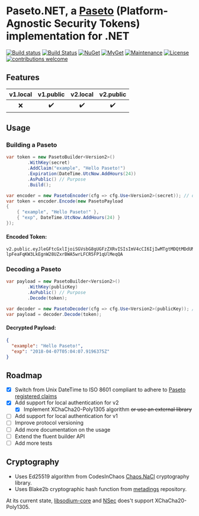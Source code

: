# Paseto.NET, a [Paseto](https://github.com/paragonie/paseto) (Platform-Agnostic Security Tokens) implementation for .NET

[![Build status](https://ci.appveyor.com/api/projects/status/r4ah81nr04qta10w?svg=true)](https://ci.appveyor.com/project/idaviddesmet/paseto-dotnet)
[![Build Status](https://travis-ci.org/idaviddesmet/paseto-dotnet.svg?branch=master)](https://travis-ci.org/idaviddesmet/paseto-dotnet)
[![NuGet](https://img.shields.io/nuget/v/Paseto.Core.svg)](https://www.nuget.org/packages/Paseto.Core/)
[![MyGet](https://img.shields.io/myget/paseto/v/Paseto.Core.svg)](https://www.myget.org/feed/paseto/package/nuget/Paseto.Core)
[![Maintenance](https://img.shields.io/maintenance/yes/2018.svg)](https://github.com/idaviddesmet/paseto-dotnet)
[![License](https://img.shields.io/github/license/idaviddesmet/paseto-dotnet.svg)](https://github.com/idaviddesmet/paseto-dotnet/blob/master/LICENSE)
[![contributions welcome](https://img.shields.io/badge/contributions-welcome-brightgreen.svg?style=flat)](https://github.com/idaviddesmet/paseto-dotnet/issues)

## Features

| v1.local | v1.public | v2.local | v2.public |
| :---: | :---: | :---: | :---: |
| :x: | :heavy_check_mark: | :heavy_check_mark: | :heavy_check_mark: |

## Usage
### Building a Paseto

```csharp
var token = new PasetoBuilder<Version2>()
		.WithKey(secret)
		.AddClaim("example", "Hello Paseto!")
		.Expiration(DateTime.UtcNow.AddHours(24))
		.AsPublic() // Purpose
		.Build();
```

```csharp
var encoder = new PasetoEncoder(cfg => cfg.Use<Version2>(secret)); // default is public purpose
var token = encoder.Encode(new PasetoPayload
{
	{ "example", "Hello Paseto!" },
	{ "exp", DateTime.UtcNow.AddHours(24) }
});
```

#### Encoded Token:

```
v2.public.eyJleGFtcGxlIjoiSGVsbG8gUGFzZXRvISIsImV4cCI6IjIwMTgtMDQtMDdUMDU6MDQ6MDcuOTE5NjM3NVoifTuR3EYYCG12DjhIqPKiVmTkKx2ewCDrYNZHcoewiF-lpFeaFqKW3LkEgnW28UZxrBWA5wrLFCR5FP1qUlMeqQA
```

### Decoding a Paseto

```csharp
var payload = new PasetoBuilder<Version2>()
		.WithKey(publicKey)
		.AsPublic() // Purpose
		.Decode(token);
```

```csharp
var decoder = new PasetoDecoder(cfg => cfg.Use<Version2>(publicKey)); // default is public purpose
var payload = decoder.Decode(token);
```

#### Decrypted Payload:

```json
{
  "example": "Hello Paseto!",
  "exp": "2018-04-07T05:04:07.9196375Z"
}
```

## Roadmap

- [x] Switch from Unix DateTime to ISO 8601 compliant to adhere to [Paseto registered claims](https://github.com/paragonie/paseto/blob/master/docs/03-Implementation-Guide/01-Payload-Processing.md#registered-claims)
- [x] Add support for local authentication for v2
  - [x] Implement XChaCha20-Poly1305 algorithm ~~or use an external library~~
- [ ] Add support for local authentication for v1
- [ ] Improve protocol versioning
- [ ] Add more documentation on the usage
- [ ] Extend the fluent builder API
- [ ] Add more tests

## Cryptography

* Uses Ed25519 algorithm from CodesInChaos [Chaos.NaCl](https://github.com/CodesInChaos/Chaos.NaCl) cryptography library.
* Uses Blake2b cryptographic hash function from [metadings](https://github.com/metadings/Blake2B.cs) repository.

At its current state, [libsodium-core](https://github.com/tabrath/libsodium-core) and [NSec](https://github.com/ektrah/nsec) does't support XChaCha20-Poly1305.
